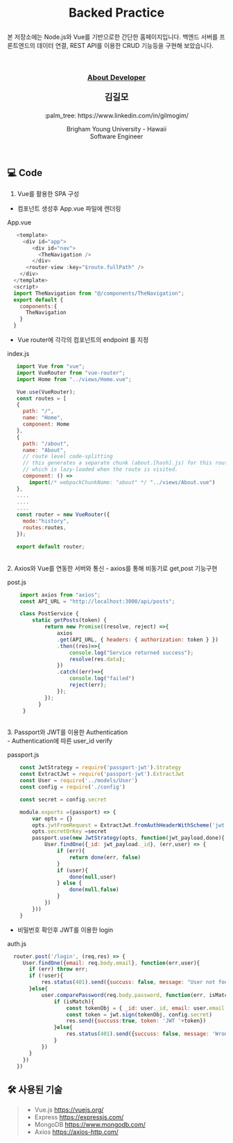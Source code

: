 # <p align="center"> Backed Practice</p>

<p>
본 저장소에는 Node.js와 Vue를 기반으로한 간단한 홈페이지입니다. 백엔드 서버를 프론트엔드의 데이터 연결, REST API를 이용한 CRUD 기능등을 구현해 보았습니다. 
</p>
<br/>


### <p align="center" style="text-decoration:underline">About Developer</p>

**<p align="center" style="font-size:15pt">김길모</p>**
<p align="center">:palm_tree: https://www.linkedin.com/in/gilmogim/ </p>
<p align="center">
Brigham Young University - Hawaii<br/>
Software Engineer<br/>
</p>
<br/>

## :computer: Code

1. Vue를 활용한 SPA 구성
  
  - 컴포넌트 생성후 App.vue 파일에 렌더링  
  
  App.vue
  ```javascript
     <template>
       <div id="app">
          <div id="nav">
            <TheNavigation />
          </div>
        <router-view :key="$route.fullPath" />
      </div>
    </template>
    <script>
    import TheNavigation from "@/components/TheNavigation";
    export default {
      components:{
        TheNavigation
      }
    }
   ```
   - Vue router에 각각의 컴포넌트의 endpoint 를 지정
  
   index.js
   
   ```javascript
      import Vue from "vue";
      import VueRouter from "vue-router";
      import Home from "../views/Home.vue";

      Vue.use(VueRouter);
      const routes = [
      {
        path: "/",
        name: "Home",
        component: Home
      },
      {
        path: "/about",
        name: "About",
        // route level code-splitting
        // this generates a separate chunk (about.[hash].js) for this route
        // which is lazy-loaded when the route is visited.
        component: () =>
          import(/* webpackChunkName: "about" */ "../views/About.vue")
      },
      ....
      ....
      ....
      const router = new VueRouter({
        mode:"history",
        routes:routes,
      });

      export default router;
   ```
   
<br/>
2. Axios와 Vue를 연동한 서버와 통신
  - axios를 통해 비동기로 get,post 기능구현
 
  post.js
  ```javascript
      import axios from "axios";
      const API_URL = "http://localhost:3000/api/posts";
 
      class PostService {
          static getPosts(token) {
              return new Promise((resolve, reject) =>{
                  axios
                  .get(API_URL, { headers: { authorization: token } })
                  .then((res)=>{
                      console.log("Service returned success");
                      resolve(res.data);
                  })
                  .catch((err)=>{
                      console.log("failed")
                      reject(err);
                  });
              });
            }
       }
  ```
<br/>
3. Passport와 JWT를 이용한 Authentication

<br/>
  - Authentication에 따른 user_id verify
  
  passport.js
  
  ```javascript
      const JwtStrategy = require('passport-jwt').Strategy
      const ExtractJwt = require('passport-jwt').ExtractJwt
      const User = require('../models/User')
      const config = require('./config')

      const secret = config.secret

      module.exports =(passport) => {
          var opts = {}
          opts.jwtFromRequest = ExtractJwt.fromAuthHeaderWithScheme('jwt')
          opts.secretOrKey =secret
          passport.use(new JwtStrategy(opts, function(jwt_payload,done){
              User.findOne({_id: jwt_payload._id}, (err,user) => {
                  if (err){
                      return done(err, false)
                  }
                  if (user){
                      done(null,user)
                  } else {
                      done(null,false)
                  }
              })    
          }))
      }
  ```
  
   - 비밀번호 확인후 JWT를 이용한 login
   
   auth.js
   
   ```javascript
     router.post('/login', (req,res) => {
        User.findOne({email: req.body.email}, function(err,user){
          if (err) throw err;
          if (!user){
              res.status(401).send({succuss: false, message: "User not found."})
          }else{
              user.comparePassword(req.body.password, function(err, isMatch){
                  if (isMatch){
                      const tokenObj = { _id: user._id, email: user.email }
                      const token = jwt.sign(tokenObj, config.secret)
                      res.send({succuss:true, token: 'JWT '+token})
                  }else{
                      res.status(401).send({succuss: false, message: 'Wrong Password'})
                  }
              })
          }
        })
      })
   ```
   

## :hammer_and_wrench: 사용된 기술
> + Vue.js https://vuejs.org/
> + Express https://expressjs.com/
> + MongoDB https://www.mongodb.com/
> + Axios https://axios-http.com/

<br/>
